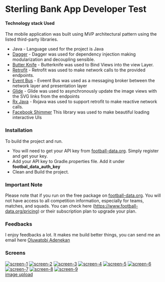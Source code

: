 # Sterling Bank App Developer Test


#### Technology stack Used

The mobile application was built using MVP architectural pattern using the listed third-party libraries.

* Java - Language used for the project is Java
* [Dagger](https://dagger.dev) - Dagger was used for dependency injection making modularization and decoupling sensible.
* [Butter Knife](https://jakewharton.github.io/butterknife) - Butterknife was used to Bind Views into the view Layer.
* [Retrofit](https://square.github.io/retrofit) - Retrofit was used to make network calls to the provided endpoints.
* [Event Bus](http://greenrobot.org/eventbus/) - Eveent Bus was used as a messaging broker between the network layer and presentation layer
* [Glide](https://bumptech.github.io/glide/) -  Glide was used to asynchronously update the image views with the SVG links from the endpoints
* [Rx Java](https://github.com/ReactiveX/RxJava) -   Rxjava was used to support retrofit to make reactive network calls.
* [Facebook Shimmer](http://facebook.github.io/shimmer-android/)  This library was used to make beautiful loading interactive UIs



### Installation

To build the project and run.

* You will need to get your API key from [football-data.org](https://www.football-data.org). Simply register and get your key.
* Add your API key to Gradle.properties file. Add it under **footbal_data_auth_key**
* Clean and Build the project.


### Important Note
Please note that if you run on the free package on [football-data.org](https://www.football-data.org). You will not have access to all competition information, especially for teams, matches, and squads. You can check here (https://www.football-data.org/pricing) or their subscription plan to upgrade your plan.


### Feedbacks
I enjoy feedbacks a lot. It makes me build better things, you can send me an email here [Oluwatobi Adenekan](oluwatobi.t.adenekan@gmail.com)


### Screens

<a href="https://ibb.co/hHSZrwv"><img src="https://i.ibb.co/Bj9rvFR/screen-1.png" alt="screen-1" border="0"></a>
<a href="https://ibb.co/D5pzJPB"><img src="https://i.ibb.co/xJHXkKn/screen-2.png" alt="screen-2" border="0"></a>
<a href="https://ibb.co/LrRjFVp"><img src="https://i.ibb.co/nBmdGxk/screen-3.png" alt="screen-3" border="0"></a>
<a href="https://ibb.co/NY2TqzF"><img src="https://i.ibb.co/ry2dhJQ/screen-4.png" alt="screen-4" border="0"></a>
<a href="https://ibb.co/h7jNj66"><img src="https://i.ibb.co/TvSGSff/screen-5.png" alt="screen-5" border="0"></a>
<a href="https://ibb.co/MfRP36p"><img src="https://i.ibb.co/YXtfqZ8/screen-6.png" alt="screen-6" border="0"></a>
<a href="https://ibb.co/ZLMqK1n"><img src="https://i.ibb.co/M2CFp5Y/screen-7.png" alt="screen-7" border="0"></a>
<a href="https://ibb.co/qR3C8N8"><img src="https://i.ibb.co/2j1Srvr/screen-8.png" alt="screen-8" border="0"></a>
<a href="https://ibb.co/GsyqzRD"><img src="https://i.ibb.co/1s1kFTN/screen-9.png" alt="screen-9" border="0"></a><br />
<a target='_blank' href='https://imgbb.com/'>image upload</a><br />
